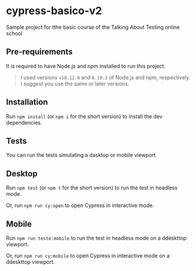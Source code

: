 # cypress-basico-v2

Sample project for tthe basic course of the Talking About Testing online school

## Pre-requirements

It is required to have Node.js and npm installed to run this project.

> I used versions `v18.12.0` and `8.19.2` of Node.js and npm, respectively. I suggest you use the same or later versions.

## Installation

Run `npm install` (or `npm i` for the short version) to install the dev dependencies.

## Tests

You can run the tests simulating a dasktop or mobile viewport

## Desktop

Run `npm test` (or `npm t` for the short version) to run the test in headless mode.

Or, run `npm run cy:open` to open Cypress in interactive mode.

## Mobile
Run `npm run teste:mobile` to run the test in headless mode on a ddeskttop viewport.

Or, run `npm run cy:mobile` to open Cypress in interactive mode on a ddeskttop viewport.